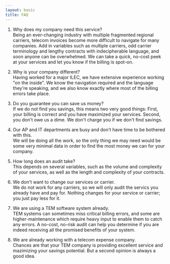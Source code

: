 ```yaml
---
layout: basic
title: FAQ
---
```


1. Why does my company need this service?  
       Being an ever-changing industry with multiple fragmented regional carriers, telecom invoices become more difficult to navigate for many companies.  Add in variables such as multiple carriers, odd carrier terminology and lengthy contracts with indecipherable language, and soon anyone can be overwhelmed.  We can take a quick, no-cost peek at your services and let you know if the billing is spot-on.

2. Why is your company different?  
       Having worked for a major ILEC, we have extensive experience working "on the inside".  We know the navigation required and the language they're speaking, and we also know exactly where most of the billing errors take place.


3. Do you guarantee you can save us money?  
       If we do not find you savings, this means two very good things:  First, your billing is correct and you have maximized your services.  Second, you don't owe us a dime.  We don't charge you if we don't find savings.

4. Our AP and IT departments are busy and don't have time to be bothered with this.  
       We will be doing all the work, so the only thing we may need would be some very minimal data in order to find the most money we can for your company.

5. How long does an audit take?  
       This depends on several variables, such as the volume and complexity of your services, as well as the length and complexity of your contracts.

6. We don't want to change our services or carrier.  
       We do not work for any carriers, so we will only audit the servics you already have and pay for.  Nothing changes for your service or carrier; you just pay less for it.

7. We are using a TEM software system already.  
       TEM systems can sometimes miss critical billing errors, and some are higher-maintenance which require heavy input to enable them to catch any errors.  A no-cost, no-risk audit can help you determine if you are indeed receiving all the promised benefits of your system.

8. We are already working with a telecom expense company.  
       Chances are that your TEM company is providing excellent service and mazimizing your savings potential.  But a second opinion is always a good idea.

